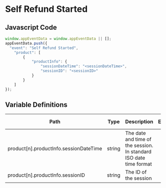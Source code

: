 # Self Refund Started

### 

## Javascript Code
```js
window.appEventData = window.appEventData || [];
appEventData.push({
  "event": "Self Refund Started",
    "product": [
        {
            "productInfo": {
                "sessionDateTime": "<sessionDateTime>",
                "sessionID": "<sessionID>"
            }
        }
    ]
});
```

## Variable Definitions

|Path|Type|Description|Example|Pattern|Min Length|Max Length|Minimum|Maximum|Multiple Of|
| --- | --- | --- | --- | --- | --- | --- | --- | --- | --- |
|product[n].productInfo.sessionDateTime|string|The date and time of the session. In standard ISO date time format||||||||
|product[n].productInfo.sessionID|string|The ID of the session||||||||




